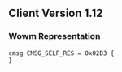 ## Client Version 1.12

### Wowm Representation
```rust,ignore
cmsg CMSG_SELF_RES = 0x02B3 {
}

```
